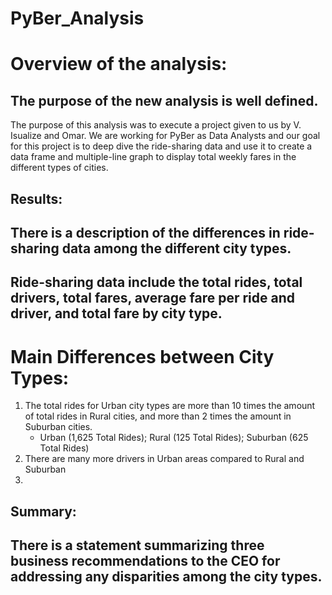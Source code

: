 # PyBer_Analysis
# Overview of the analysis:
## The purpose of the new analysis is well defined.

The purpose of this analysis was to execute a project given to us by V. Isualize and Omar. We are working for PyBer as Data Analysts and our goal for this project is to deep dive the ride-sharing data and use it to create a data frame and multiple-line graph to display total weekly fares in the different types of cities. 

## Results:
## There is a description of the differences in ride-sharing data among the different city types. 
## Ride-sharing data include the total rides, total drivers, total fares, average fare per ride and driver, and total fare by city type.

# Main Differences between City Types:

1. The total rides for Urban city types are more than 10 times the amount of total rides in Rural cities, and more than 2 times the amount in Suburban cities.
   - Urban (1,625 Total Rides); Rural (125 Total Rides); Suburban (625 Total Rides)
2. There are many more drivers in Urban areas compared to Rural and Suburban
3. 

## Summary:
## There is a statement summarizing three business recommendations to the CEO for addressing any disparities among the city types.
